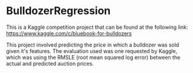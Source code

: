 # BulldozerRegression

This is a Kaggle competition project that can be found at the following link: https://www.kaggle.com/c/bluebook-for-bulldozers

This project involved predicting the price in which a bulldozer was sold given it's features. The evaluation used was one requested by Kaggle, which was using the  RMSLE (root mean squared log error) between the actual and predicted auction prices. 
